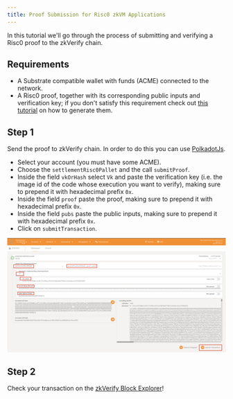 ```yaml
---
title: Proof Submission for Risc0 zkVM Applications
---
```


In this tutorial we'll go through the process of submitting and verifying a Risc0 proof to the zkVerify chain.

## Requirements

- A Substrate compatible wallet with funds (ACME) connected to the network.
- A Risc0 proof, together with its corresponding public inputs and verification key; if you don't satisfy this requirement check out [this tutorial](../run-a-zkrollup/risc0_installation) on how to generate them.

## Step 1

Send the proof to zkVerify chain.
In order to do this you can use [PolkadotJs](https://polkadot.js.org/apps/?rpc=wss%3A%2F%2Ftestnet-rpc.zkverify.io#/extrinsics).

- Select your account (you must have some ACME).
- Choose the `settlementRisc0Pallet` and the call `submitProof`.
- Inside the field `vkOrHash` select `Vk` and paste the verification key (i.e. the image id of the code whose execution you want to verify), making sure to prepend it with hexadecimal prefix `0x`.
- Inside the field `proof` paste the proof, making sure to prepend it with hexadecimal prefix `0x`.
- Inside the field `pubs` paste the public inputs, making sure to prepend it with hexadecimal prefix `0x`.
- Click on `submitTransaction`.

![alt_text](./img/risc0_submit_proof.png)

## Step 2

Check your transaction on the [zkVerify Block Explorer](https://testnet-explorer.zkverify.io/v0)!
